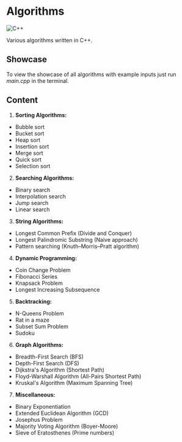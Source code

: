 # Algorithms
![C++](https://img.shields.io/badge/c++-%2300599C.svg?style=for-the-badge&logo=c%2B%2B&logoColor=white)

Various algorithms written in C++.

## Showcase
To view the showcase of all algorithms with example inputs just run *main.cpp* in the terminal.

## Content

1. **Sorting Algorithms:**
* Bubble sort
* Bucket sort
* Heap sort
* Insertion sort 
* Merge sort
* Quick sort
* Selection sort

2. **Searching Algorithms:**
* Binary search
* Interpolation search
* Jump search
* Linear search

3. **String Algorithms:**
* Longest Common Prefix (Divide and Conquer)
* Longest Palindromic Substring (Naive approach)
* Pattern searching (Knuth–Morris–Pratt algorithm)

4. **Dynamic Programming:**
* Coin Change Problem
* Fibonacci Series
* Knapsack Problem
* Longest Increasing Subsequence

5. **Backtracking:**
* N-Queens Problem
* Rat in a maze
* Subset Sum Problem
* Sudoku

6. **Graph Algorithms:**
* Breadth-First Search (BFS)
* Depth-First Search (DFS)
* Dijkstra's Algorithm (Shortest Path)
* Floyd-Warshall Algorithm (All-Pairs Shortest Path)
* Kruskal's Algorithm (Maximum Spanning Tree)

7. **Miscellaneous:**
* Binary Exponentiation
* Extended Euclidean Algorithm (GCD)
* Josephus Problem
* Majority Voting Algorithm (Boyer-Moore)
* Sieve of Eratosthenes (Prime numbers)
